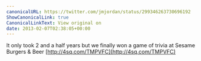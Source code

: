 ```yaml
---
canonicalURL: https://twitter.com/jmjordan/status/299346263730696192
ShowCanonicalLink: true
CanonicalLinkText: View original on
date: 2013-02-07T02:38:05+00:00
---
```

It only took 2 and a half years but we finally won a game of trivia at Sesame Burgers &amp; Beer  [http://4sq.com/TMPVFC](http://4sq.com/TMPVFC)